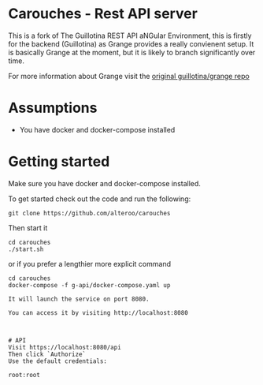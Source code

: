 # Carouches - Rest API server

This is a fork of The Guillotina REST API aNGular Environment, this is firstly for the backend (Guillotina) as Grange provides a really convienent setup.
It is basically Grange at the moment, but it is likely to branch significantly over time.

For more information about Grange visit the [original guillotina/grange repo](https://github.com/guillotinaweb/grange)

# Assumptions
- You have docker and docker-compose installed

# Getting started
Make sure you have docker and docker-compose installed.

To get started check out the code and run the following:
```
git clone https://github.com/alteroo/carouches
```

Then start it
```
cd carouches
./start.sh
```

or if you prefer a lengthier more explicit command

```
cd carouches
docker-compose -f g-api/docker-compose.yaml up
```
```
It will launch the service on port 8080.

You can access it by visiting http://localhost:8080



# API
Visit https://localhost:8080/api
Then click `Authorize`
Use the default credentials:

root:root
